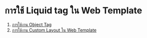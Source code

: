 
# การใช้ Liquid tag ใน Web Template

1. [การใช้งาน Object Tag](object-tag.md)
2. [การใช้งาน Custom Layout ใน Web Template](custom-layout.md)